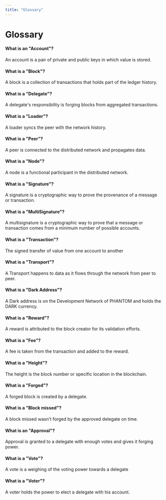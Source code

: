 ```yaml
---
title: "Glossary"
---
```


# Glossary

#### What is an "Account"?
An account is a pair of private and public keys in which value is stored.

#### What is a "Block"?
A block is a collection of transactions that holds part of the ledger history.

#### What is a "Delegate"?
A delegate's responsibility is forging blocks from aggregated transactions.

#### What is a "Loader"?
A loader syncs the peer with the network history.

#### What is a "Peer"?
A peer is connected to the distributed network and propagates data.

#### What is a "Node"?
A node is a functional participant in the distributed network.

#### What is a "Signature"?
A signature is a cryptographic way to prove the provenance of a message or transaction.

#### What is a "MultiSignature"?
A multisignature is a cryptographic way to prove that a message or transaction comes from a minimum number of possible accounts.

#### What is a "Transaction"?
The signed transfer of value from one account to another

#### What is a "Transport"?
A Transport happens to data as it flows through the network from peer to peer.

#### What is a "Dark Address"?
A Dark address is on the Development Network of PHANTOM and holds the DARK currency.

#### What is a "Reward"?
A reward is attributed to the block creator for its validation efforts.

#### What is a "Fee"?
A fee is taken from the transaction and added to the reward.

#### What is a "Height"?
The height is the block number or specific location in the blockchain.

#### What is a "Forged"?
A forged block is created by a delegate.

#### What is a "Block missed"?
A block missed wasn't forged by the approved delegate on time.

#### What is an "Approval"?
Approval is granted to a delegate with enough votes and gives it forging power.

#### What is a "Vote"?
A vote is a weighing of the voting power towards a delegate

#### What is a "Voter"?
A voter holds the power to elect a delegate with his account.
